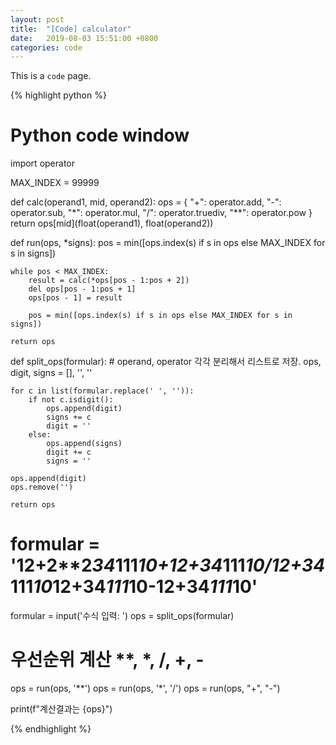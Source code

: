 ```yaml
---
layout: post
title:  "[Code] calculator"
date:   2019-08-03 15:51:00 +0800
categories: code
---
```

This is a `code` page.


{% highlight python %}
# Python code window
import operator

MAX_INDEX = 99999

def calc(operand1, mid, operand2):
    ops = {
        "+": operator.add,
        "-": operator.sub,
        "*": operator.mul,
        "/": operator.truediv,
        "**": operator.pow
    }
    return ops[mid](float(operand1), float(operand2))    

def run(ops, *signs):
    pos = min([ops.index(s) if s in ops else MAX_INDEX for s in signs])

    while pos < MAX_INDEX:
        result = calc(*ops[pos - 1:pos + 2])
        del ops[pos - 1:pos + 1]
        ops[pos - 1] = result

        pos = min([ops.index(s) if s in ops else MAX_INDEX for s in signs])

    return ops

def split_ops(formular):
    # operand, operator 각각 분리해서 리스트로 저장.
    ops, digit, signs = [], '', ''

    for c in list(formular.replace(' ', '')):
        if not c.isdigit():
            ops.append(digit)
            signs += c
            digit = ''
        else:
            ops.append(signs)
            digit += c
            signs = ''

    ops.append(digit)
    ops.remove('')

    return ops

# formular = '12+2**2*34*111*10+12+34*111*10/12+34*111*10*12+34*111*10-12+34*111*10'
formular = input('수식 입력: ')
ops = split_ops(formular)

# 우선순위 계산 **, *, /, +, -
ops = run(ops, '**')
ops = run(ops, '*', '/')
ops = run(ops, "+", "-")

print(f"계산결과는 {ops}")

{% endhighlight %}
